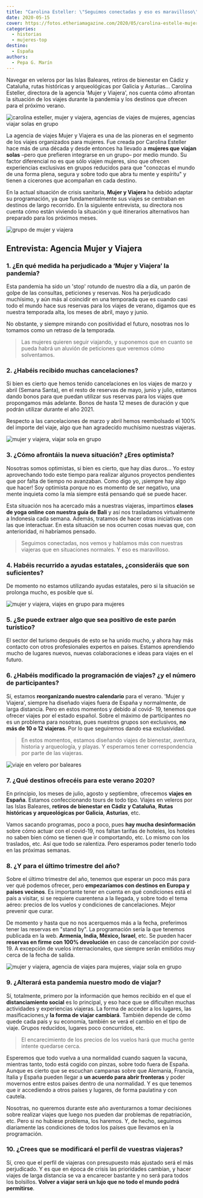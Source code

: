 ```yaml
---
title: "Carolina Esteller: \"Seguimos conectadas y eso es maravilloso\""
date: 2020-05-15
cover: https://fotos.etheriamagazine.com/2020/05/carolina-estelle-mujer-y-viajera.jpg
categories: 
  - historias
  - mujeres-top
destino: 
  - España
authors: 
  - Pepa G. Marín
---
```


Navegar en veleros por las Islas Baleares, retiros de bienestar en Cádiz y Cataluña, 
rutas históricas y arqueológicas por Galicia y Asturias... Carolina Esteller, directora 
de la agencia 'Mujer y Viajera', nos cuenta cómo afrontan la situación de los viajes 
durante la pandemia y los destinos que ofrecen para el próximo verano. 

![carolina esteller, mujer y viajera, agencias de viajes de mujeres, agencias viajar solas en grupo](https://fotos.etheriamagazine.com/2020/05/carolina-estelle-mujer-y-viajera.jpg "Carolina Esteller, directora de 'Mujer y Viajera', en la Explanada de las Mezquitas de Jerusalén.")

La agencia de viajes Mujer y Viajera es una de las pioneras en el segmento de los viajes 
organizados para mujeres. Fue creada por Carolina Esteller hace más de una década y 
desde entonces ha llevado a **mujeres que viajan solas** –pero que prefieren integrarse 
en un grupo– por medio mundo. Su factor diferencial no es que sólo viajen mujeres, sino 
que ofrecen experiencias exclusivas en grupos reducidos para que "conozcas el mundo de 
una forma plena, segura y sobre todo que abra tu mente y espíritu" y tienen a cicerones 
que acompañan en cada destino. 

En la actual situación de crisis sanitaria, **Mujer y Viajera** ha debido adaptar su 
programación, ya que fundamentalmente sus viajes se centraban en destinos de largo 
recorrido. En la siguiente entrevista, su directora nos cuenta cómo están viviendo la 
situación y qué itinerarios alternativos han preparado para los próximos meses. 

![grupo de mujer y viajera](https://fotos.etheriamagazine.com/2020/05/agencia-viajes-mujer-y-viajera.jpg "Grupo de viajeras en la mezquita de San Juan de Acre (Israel).")

## Entrevista: Agencia Mujer y Viajera

### 1\. ¿En qué medida ha perjudicado a ‘Mujer y Viajera’ la pandemia?

Esta pandemia ha sido un 'stop' rotundo de nuestro día a día, un parón de golpe de las 
consultas, peticiones y reservas. Nos ha perjudicado muchísimo, y aún más al coincidir 
en una temporada que es cuando casi todo el mundo hace sus reservas para los viajes de 
verano, digamos que es nuestra temporada alta, los meses de abril, mayo y junio. 

No obstante, y siempre mirando con positividad el futuro, nosotras nos lo tomamos como 
un retraso de la temporada. 

> Las mujeres quieren seguir viajando, y suponemos que en cuanto se pueda habrá un aluvión 
> de peticiones que veremos cómo solventamos. 

### 2\. ¿Habéis recibido muchas cancelaciones?

Si bien es cierto que hemos tenido cancelaciones en los viajes de marzo y abril (Semana 
Santa), en el resto de reservas de mayo, junio y julio, estamos dando bonos para que 
puedan utilizar sus reservas para los viajes que propongamos más adelante. Bonos de 
hasta 12 meses de duración y que podrán utilizar durante el año 2021. 

Respecto a las cancelaciones de marzo y abril hemos reembolsado el 100% del importe del 
viaje, algo que han agradecido muchísimo nuestras viajeras. 

![mujer y viajera, viajar sola en grupo](https://fotos.etheriamagazine.com/2020/05/africa-mujer-y-viajera.jpg "Safari en Botsuana, rodeadas de depredadores.")

### 3\. ¿Cómo afrontáis la nueva situación? ¿Eres optimista?

Nosotras somos optimistas, si bien es cierto, que hay días duros... Yo estoy 
aprovechando todo este tiempo para realizar algunos proyectos pendientes que por falta 
de tiempo no avanzaban. Como digo yo, ¡siempre hay algo que hacer! Soy optimista porque 
no es momento de ser negativo, una mente inquieta como la mía siempre está pensando qué 
se puede hacer. 

Esta situación nos ha acercado más a nuestras viajeras, impartimos **clases de yoga 
online** **con nuestra guía de Bali** y así nos trasladamos virtualmente a Indonesia 
cada semana. Además, tratamos de hacer otras iniciativas con las que interactuar. En 
esta situación se nos ocurren cosas nuevas que, con anterioridad, ni habríamos pensado. 

> Seguimos conectadas, nos vemos y hablamos más con nuestras viajeras que en situaciones 
> normales. Y eso es maravilloso. 

### 4\. Habéis recurrido a ayudas estatales, ¿consideráis que son suficientes?

De momento no estamos utilizando ayudas estatales, pero si la situación se prolonga 
mucho, es posible que sí. 

![mujer y viajera, viajes en grupo para mujeres](https://fotos.etheriamagazine.com/2020/05/destinos-agencia-viajes-mujer-y-viajera.jpg "Paseo con raquetas en el Círculo Polar Ártico (Suecia).")

### 5\. ¿Se puede extraer algo que sea positivo de este parón turístico?

El sector del turismo después de esto se ha unido mucho, y ahora hay más contacto con 
otros profesionales expertos en países. Estamos aprendiendo mucho de lugares nuevos, 
nuevas colaboraciones e ideas para viajes en el futuro. 

### 6\. ¿Habéis modificado la programación de viajes? ¿y el número de participantes?

Sí, estamos **reorganizando nuestro calendario** para el verano. 'Mujer y Viajera', 
siempre ha diseñado viajes fuera de España y normalmente, de larga distancia. Pero en 
estos momentos y debido al covid- 19, tenemos que ofrecer viajes por el estado español. 
Sobre el máximo de participantes no es un problema para nosotras, pues nuestros grupos 
son exclusivos, **no más de 10 o 12 viajeras**. Por lo que seguiremos dando esa 
exclusividad. 

> En estos momentos, estamos diseñando viajes de bienestar, aventura, historia y 
> arqueología, y playas. Y esperamos tener correspondencia por parte de las viajeras. 

![viaje en velero por baleares](https://fotos.etheriamagazine.com/2020/05/viajar-sola-velero-baleares.jpg "Navegar en velero por las Islas Baleares, una gran experiencia. © Roberto H.")

### 7\. ¿Qué destinos ofrecéis para este verano 2020?

En principio, los meses de julio, agosto y septiembre, ofrecemos **viajes en España**. 
Estamos confeccionando tours de todo tipo. Viajes en veleros por las Islas Baleares, 
**retiros de bienestar en Cádiz** **y Cataluña**, **Rutas históricas y arqueológicas por 
Galicia**, **Asturias**, etc. 

Vamos sacando programas, poco a poco, pues **hay mucha desinformación** sobre cómo 
actuar con el covid-19, nos faltan tarifas de hoteles, los hoteles no saben bien cómo se 
tienen que ir comportando, etc. Lo mismo con los traslados, etc. Así que todo se 
ralentiza. Pero esperamos poder tenerlo todo en las próximas semanas. 

### 8\. ¿Y para el último trimestre del año?

Sobre el último trimestre del año, tenemos que esperar un poco más para ver qué podemos 
ofrecer, pero **empezaríamos con destinos en Europa y países vecinos**. Es importante 
tener en cuenta en qué condiciones está el país a visitar, si se requiere cuarentena a 
la llegada, y sobre todo el tema aéreo: precios de los vuelos y condiciones de 
cancelaciones. Mejor prevenir que curar. 

De momento y hasta que no nos acerquemos más a la fecha, preferimos tener las reservas 
en "stand by". La programación sería la que tenemos publicada en la web. **Armenia, 
India, México, Israel**, etc. Se pueden hacer **reservas en firme con 100% devolución** 
en caso de cancelación por covid-19. A excepción de vuelos internacionales, que siempre 
serán emitidos muy cerca de la fecha de salida. 

![mujer y viajera, agencia de viajes para mujeres, viajar sola en grupo](https://fotos.etheriamagazine.com/2020/05/viajes-mujeres-grupo.jpg "Rito de purificación en Bali, del programa 'Bali, Women Evasion'.")

### 9\. ¿Alterará esta pandemia nuestro modo de viajar?

Sí, totalmente, primero por la información que hemos recibido en el que el 
**distanciamiento social** es lo principal, y eso hace que se dificulten muchas 
actividades y experiencias viajeras. La forma de acceder a los lugares, las 
masificaciones,y **la forma de viajar cambiará**. También depende de cómo quede cada 
país y su economía, también se verá el cambio en el tipo de viaje. Grupos reducidos, 
lugares poco concurridos, etc. 

> El encarecimiento de los precios de los vuelos hará que mucha gente intente quedarse 
> cerca. 

Esperemos que todo vuelva a una normalidad cuando saquen la vacuna, mientras tanto, todo 
está cogido con pinzas, sobre todo fuera de España. Aunque es cierto que se escuchan 
campanas sobre que Alemania, Francia, Italia y España pueden llegar a **un acuerdo para 
abrir fronteras** y poder movernos entre estos países dentro de una normalidad. Y es que 
tenemos que ir accediendo a otros países y lugares, de forma paulatina y con cautela. 

Nosotras, no queremos durante este año aventurarnos a tomar decisiones sobre realizar 
viajes que luego nos pueden dar problemas de repatriación, etc. Pero si no hubiese 
problema, los haremos. Y, de hecho, seguimos diariamente las condiciones de todos los 
países que llevamos en la programación. 

### 10\. ¿Crees que se modificará el perfil de vuestras viajeras?

Sí, creo que el perfil de viajeras con presupuesto más ajustado será el más perjudicado. 
Y es que en época de crisis las prioridades cambian, y hacer viajes de larga distancia 
se va a encarecer bastante y no será para todos los bolsillos. **Volver a viajar será un 
lujo que no todo el mundo podrá permitirse**.
